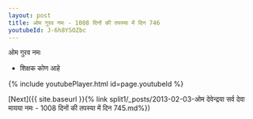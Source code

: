 ```yaml
---
layout: post
title: ओम गुरव नमः - 1008 दिनों की तपस्या में दिन 746
youtubeId: J-6h8YSOZbc
---
```

 
 
 ओम गुरव नमः  
 
 -  शिक्षक कोण आहे 
 
  
 
  
 
 
 
 
 
 


{% include youtubePlayer.html id=page.youtubeId %}
 
[Next]({{ site.baseurl }}{% link  split1/_posts/2013-02-03-ओम देवेन्द्रया सर्व देवा मायया नमः - 1008 दिनों की तपस्या में दिन 745.md%})
 
